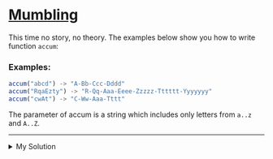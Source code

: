# [Mumbling](https://www.codewars.com/kata/5667e8f4e3f572a8f2000039)

This time no story, no theory. The examples below show you how to write function `accum`:

### Examples:

```js
accum("abcd") -> "A-Bb-Ccc-Dddd"
accum("RqaEzty") -> "R-Qq-Aaa-Eeee-Zzzzz-Tttttt-Yyyyyyy"
accum("cwAt") -> "C-Ww-Aaa-Tttt"
```

The parameter of accum is a string which includes only letters from `a..z` and `A..Z`.

---

<details><summary>My Solution</summary>

```js
function accum(s) {
  return [...s]
    .map((element, index) => {
      return element.toUpperCase() + element.repeat(index).toLowerCase()
    })
    .join('-')
}
```

</details>
